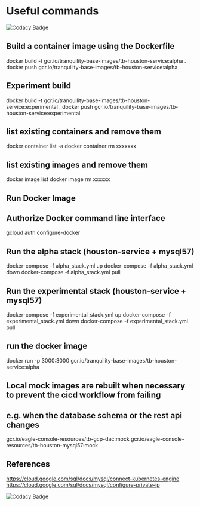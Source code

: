# Useful commands

[![Codacy Badge](https://api.codacy.com/project/badge/Grade/3def1d65ed474beda546f2455f127e92)](https://app.codacy.com/gh/tranquilitybase-io/tb-houston-service?utm_source=github.com&utm_medium=referral&utm_content=tranquilitybase-io/tb-houston-service&utm_campaign=Badge_Grade_Settings)

## Build a container image using the Dockerfile
docker build -t gcr.io/tranquility-base-images/tb-houston-service:alpha .
docker push gcr.io/tranquility-base-images/tb-houston-service:alpha

## Experiment build
docker build -t gcr.io/tranquility-base-images/tb-houston-service:experimental .
docker push gcr.io/tranquility-base-images/tb-houston-service:experimental

## list existing containers and remove them
docker container list -a 
docker container rm xxxxxxx

## list existing images and remove them 
docker image list 
docker image rm xxxxxx

## Run Docker Image
## Authorize Docker command line interface
gcloud auth configure-docker

## Run the alpha stack (houston-service + mysql57)
docker-compose -f alpha_stack.yml up
docker-compose -f alpha_stack.yml down
docker-compose -f alpha_stack.yml pull

## Run the experimental stack (houston-service + mysql57)
docker-compose -f experimental_stack.yml up
docker-compose -f experimental_stack.yml down
docker-compose -f experimental_stack.yml pull

## run the docker image
docker run -p 3000:3000 gcr.io/tranquility-base-images/tb-houston-service:alpha

## Local mock images are rebuilt when necessary to prevent the cicd workflow from failing
## e.g. when the database schema or the rest api changes
gcr.io/eagle-console-resources/tb-gcp-dac:mock
gcr.io/eagle-console-resources/tb-houston-mysql57:mock

## References
<https://cloud.google.com/sql/docs/mysql/connect-kubernetes-engine>
<https://cloud.google.com/sql/docs/mysql/configure-private-ip>

[![Codacy Badge](https://api.codacy.com/project/badge/Grade/32de36097c284849b9b95ba94f6f982f)](https://www.codacy.com/gh/tranquilitybase-io/tb-houston-service?utm_source=github.com&amp;utm_medium=referral&amp;utm_content=tranquilitybase-io/tb-houston-service&amp;utm_campaign=Badge_Grade)
